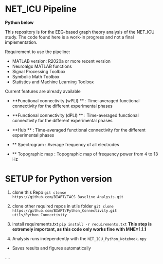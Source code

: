 # NET_ICU Pipeline
**Python below**

This repository is for the EEG-based graph theory analysis of the NET_ICU study. The code found here is a work-in progress and not a final implementation.

Requirement to use the pipeline:

- MATLAB version: R2020a or more recent version
- Neuroalgo MATLAB functions
- Signal Processing Toolbox
- Symbolic Math Toolbox
- Statistics and Machine Learning Toolbox

Current features are already available

- **Functional connectivity (wPLI) ** : Time-averaged functional connectivity for the different experimental phases
- **Functional connectivity (dPLI) ** : Time-averaged functional connectivity for the different experimental phases
- **Hub ** : Time-averaged functional connectivity for the different experimental phases


- ** Spectrogram : Average frequency of all electrodes
- ** Topographic map : Topographic map of frequency power from 4 to 13 Hz


# SETUP for Python version

1) clone this Repo
 `git clonse https://github.com/BIAPT/TACS_Baseline_Analysis.git`

2) clone other required repos in utils folder
  `git clone https://github.com/BIAPT/Python_Connectivity.git utils/Python_Connectivity`

3) install requirements.txt `pip install -r requirements.txt`
    **This step is extremely important, as this code only works fine with MNE=1.1.1**

4) Analysis runs independently with the `NET_ICU_Python_Notebook.npy`

- Saves results and figures automatically

....
